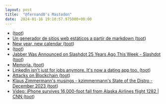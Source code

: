 ```yaml
---
layout: post
title:  "@fernand0's Mastodon"
date:  2024-01-16 19:10:57.975000+00:00
---
```

*  [ ](https://mastodon.social/users/fernand0/statuses/111767208458500895/activity) ([toot](https://mastodon.social/users/fernand0/statuses/111767208458500895/activity))
*  [Un generador de sitios web estáticos a partir de markdown ](https://wwwhatsnew.com/2023/12/28/un-generador-de-sitios-web-estaticos-a-partir-de-markdown) ([toot](https://mastodon.social/@fernand0/111767132496973335))
*  [New year, new calendar ](https://world.hey.com/dhh/new-year-new-calendar-58d7085) ([toot](https://mastodon.social/@fernand0/111766949975096604))
*  [ ](https://todon.eu/@mondadientes) ([toot](https://mastodon.social/@fernand0/111766896510912663))
*  [Jabber Was Announced on Slashdot 25 Years Ago This Week - Slashdot ](https://news.slashdot.org/story/24/01/06/209211/jabber-was-announced-on-slashdot-25-years-ago-this-wee) ([toot](https://mastodon.social/@fernand0/111766894224513821))
*  [Memoria. ](https://avecesunafoto.wordpress.com/2024/01/16/memoria) ([toot](https://mastodon.social/@fernand0/111766721179335944))
*  [LinkedIn isn't just for jobs anymore. It's now a dating app too. ](https://www.businessinsider.com/linkedin-is-a-dating-app-remote-work-online-romance-2024-) ([toot](https://mastodon.social/@fernand0/111766720008816317))
*  [Attacks on Blockchain ](https://wesecureapp.com/blog/attacks-on-blockchain) ([toot](https://mastodon.social/@fernand0/111766662080609139))
*  [Klaus Zimmermann's musings -  kzimmermann's State of the Distro - December 2023 ](https://kzimmermann.0x.no/articles/state_of_the_distro_2023.htm) ([toot](https://mastodon.social/@fernand0/111766606845564268))
*  [Video: iPhone survives 16,000-foot fall from Alaska Airlines flight 1282 \| CNN  ](https://edition.cnn.com/videos/us/2024/01/08/iphone-survives-16000-foot-fall-alaska-airlines-orig-me.cnn) ([toot](https://mastodon.social/@fernand0/111766422171262002))
